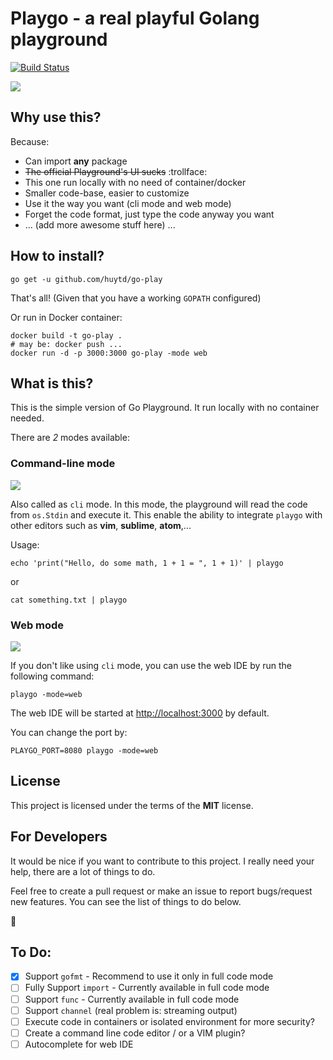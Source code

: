 # Playgo - a real playful Golang playground

[![Build Status](https://travis-ci.org/huytd/go-play.svg?branch=master)](https://travis-ci.org/huytd/go-play)

![](screenshot.png)

## Why use this?

Because:

- Can import **any** package
- ~~The official Playground's UI sucks~~ :trollface:
- This one run locally with no need of container/docker
- Smaller code-base, easier to customize
- Use it the way you want (cli mode and web mode)
- Forget the code format, just type the code anyway you want
- ... (add more awesome stuff here) ...

## How to install?

```
go get -u github.com/huytd/go-play
```

That's all! (Given that you have a working `GOPATH` configured)

Or run in Docker container:

```
docker build -t go-play .
# may be: docker push ...
docker run -d -p 3000:3000 go-play -mode web
```

## What is this?

This is the simple version of Go Playground. It run locally with no container needed.

There are *2* modes available:

### Command-line mode

![](climode.png)

Also called as `cli` mode. In this mode, the playground will read the code from `os.Stdin` and execute it. This enable the ability to integrate `playgo` with other editors such as **vim**, **sublime**, **atom**,...

Usage:

```
echo 'print("Hello, do some math, 1 + 1 = ", 1 + 1)' | playgo
```

or

```
cat something.txt | playgo
```

### Web mode

![](webmode.png)

If you don't like using `cli` mode, you can use the web IDE by run the following command:

```
playgo -mode=web
```

The web IDE will be started at [http://localhost:3000](http://localhost:3000) by default.

You can change the port by:

```
PLAYGO_PORT=8080 playgo -mode=web
```

## License
This project is licensed under the terms of the **MIT** license.

## For Developers

It would be nice if you want to contribute to this project. I really need your help, there are a lot of things to do.

Feel free to create a pull request or make an issue to report bugs/request new features. You can see the list of things to do below.

:bow:

## To Do:

- [x] Support `gofmt` - Recommend to use it only in full code mode
- [ ] Fully Support `import` - Currently available in full code mode
- [ ] Support `func` - Currently available in full code mode
- [ ] Support `channel` (real problem is: streaming output)
- [ ] Execute code in containers or isolated environment for more security?
- [ ] Create a command line code editor / or a VIM plugin?
- [ ] Autocomplete for web IDE
